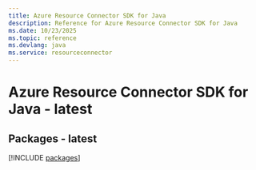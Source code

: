 ```yaml
---
title: Azure Resource Connector SDK for Java
description: Reference for Azure Resource Connector SDK for Java
ms.date: 10/23/2025
ms.topic: reference
ms.devlang: java
ms.service: resourceconnector
---
```

# Azure Resource Connector SDK for Java - latest
## Packages - latest
[!INCLUDE [packages](resource-connector-index.md)]